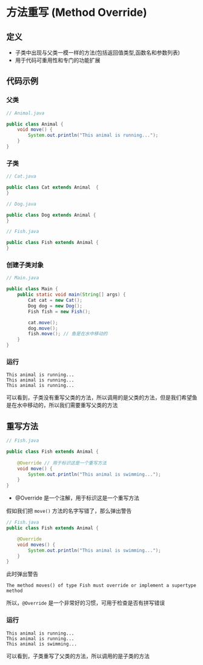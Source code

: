 # 方法重写 (Method Override)

## 定义

- 子类中出现与父类一模一样的方法(包括返回值类型,函数名和参数列表)
- 用于代码可重用性和专门的功能扩展

## 代码示例

### 父类

```java
// Animal.java

public class Animal {
    void move() {
        System.out.println("This animal is running...");
    }
}
```

### 子类
```java
// Cat.java

public class Cat extends Animal  {    
}
```

```java
// Dog.java

public class Dog extends Animal {
}
```

```java
// Fish.java

public class Fish extends Animal {
}
```

### 创建子类对象

```java
// Main.java

public class Main {
    public static void main(String[] args) {
        Cat cat = new Cat();
        Dog dog = new Dog();
        Fish fish = new Fish();

        cat.move();
        dog.move();
        fish.move(); // 鱼是在水中移动的
    }
}
```

### 运行

```
This animal is running...
This animal is running...
This animal is running...
```

可以看到，子类没有重写父类的方法，所以调用的是父类的方法，但是我们希望鱼是在水中移动的，所以我们需要重写父类的方法

## 重写方法

```java
// Fish.java

public class Fish extends Animal {
    
    @Override // 用于标识这是一个重写方法
    void move() {
        System.out.println("This animal is swimming...");
    }
}
```

- @Override 是一个注解，用于标识这是一个重写方法

假如我们把 `move()` 方法的名字写错了，那么弹出警告

```java
// Fish.java
public class Fish extends Animal {

    @Override
    void moves() {
        System.out.println("This animal is swimming...");
    }
}
```

此时弹出警告

```
The method moves() of type Fish must override or implement a supertype method
```

所以，`@Override` 是一个非常好的习惯，可用于检查是否有拼写错误

### 运行

```
This animal is running...
This animal is running...
This animal is swimming...
```

可以看到，子类重写了父类的方法，所以调用的是子类的方法